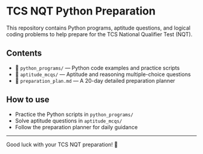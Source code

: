 # TCS NQT Python Preparation

This repository contains Python programs, aptitude questions, and logical coding problems to help prepare for the TCS National Qualifier Test (NQT).

## Contents

- 📂 `python_programs/` — Python code examples and practice scripts  
- 📂 `aptitude_mcqs/` — Aptitude and reasoning multiple-choice questions  
- 📄 `preparation_plan.md` — A 20-day detailed preparation planner  

## How to use

- Practice the Python scripts in `python_programs/`  
- Solve aptitude questions in `aptitude_mcqs/`  
- Follow the preparation planner for daily guidance  

---

Good luck with your TCS NQT preparation! 🚀
